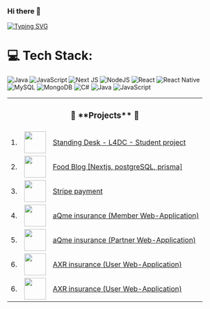 ### Hi there 👋
[![Typing SVG](https://readme-typing-svg.demolab.com?font=Fira+Code&pause=1000&random=false&width=435&lines=I+am+Hpone+Myat+Thu)](https://git.io/typing-svg)
<!--
**HponeMyatThu/HponeMyatThu** is a ✨ _special_ ✨ repository because its `README.md` (this file) appears on your GitHub profile.

Here are some ideas to get you started:

- 🔭 I’m currently working on ...
- 🌱 I’m currently learning ...
- 👯 I’m looking to collaborate on ...
- 🤔 I’m looking for help with ...
- 💬 Ask me about ...
- 📫 How to reach me: ...
- 😄 Pronouns: ...
- ⚡ Fun fact: ...
-->

# 💻 Tech Stack:
![Java](https://img.shields.io/badge/java-%23ED8B00.svg?style=for-the-badge&logo=openjdk&logoColor=white) ![JavaScript](https://img.shields.io/badge/javascript-%23323330.svg?style=for-the-badge&logo=javascript&logoColor=%23F7DF1E) ![Next JS](https://img.shields.io/badge/Next-black?style=for-the-badge&logo=next.js&logoColor=white) ![NodeJS](https://img.shields.io/badge/node.js-6DA55F?style=for-the-badge&logo=node.js&logoColor=white) ![React](https://img.shields.io/badge/react-%2320232a.svg?style=for-the-badge&logo=react&logoColor=%2361DAFB) ![React Native](https://img.shields.io/badge/react_native-%2320232a.svg?style=for-the-badge&logo=react&logoColor=%2361DAFB) ![MySQL](https://img.shields.io/badge/mysql-%2300000f.svg?style=for-the-badge&logo=mysql&logoColor=white) ![MongoDB](https://img.shields.io/badge/MongoDB-%234ea94b.svg?style=for-the-badge&logo=mongodb&logoColor=white) ![C#](https://img.shields.io/badge/c%23-%23239120.svg?style=for-the-badge&logo=csharp&logoColor=white) ![Java](https://img.shields.io/badge/java-%23ED8B00.svg?style=for-the-badge&logo=openjdk&logoColor=white) ![JavaScript](https://img.shields.io/badge/javascript-%23323330.svg?style=for-the-badge&logo=javascript&logoColor=%23F7DF1E)

<table align="center">
    <tr>
        <td colspan="3"><h3 align="center">🚀 **Projects** 🚀</h3></td>
    </tr>
    <tr>
        <td>1.</td>
        <td><img src="https://tse4.mm.bing.net/th?id=OIP.0JKKTNguzNFD8chNE4BqAgHaHa&pid=Api&P=0&w=300&h=300" width=50 height=50></td>
        <td><a target="_blank" href="https://fe.dev.axr.d3lab.co/guest/home">Standing Desk - L4DC - Student project</a></td>
    </tr>
    <tr>
       <td>2.</td>
        <td><img src="https://images.squarespace-cdn.com/content/v1/5c797c3b5239581bca07268a/01abef42-4390-4627-810c-1964af252a76/My+project+%282%29.png" width=50 height=50></td>
        <td><a target="_blank" href="https://nextjs-blog-iota-gray-55.vercel.app/">Food Blog [Nextjs, postgreSQL, prisma]</a></td>
    </tr>
    <tr>
       <td>3.</td>
        <td><img src="https://encrypted-tbn0.gstatic.com/images?q=tbn:ANd9GcSUDtT-MID9fNzbw0GYXpfwliT81vfNl3ze0Wj-GRY_PsNbUkYQModqL5nFCWqnHx5ql30&usqp=CAU" width=50 height=50></td>
        <td><a target="_blank" href="https://stripe-75s8.vercel.app/">Stripe payment</a></td>
    </tr>
    <tr>
    <tr>
        <td>4.</td>
        <td><img src="https://tse2.mm.bing.net/th?id=OIP.C8XGDlgeJwTzvHH1mV-q-gHaHa" width=50 height=50></td>
        <td><a target="_blank" href="https://fe.2d.r2cr.member.dev.d3lab.co/">aQme insurance (Member Web-Application)</a></td>
    </tr>
    <tr>
        <td>5.</td>
        <td><img src="https://tse2.mm.bing.net/th?id=OIP.C8XGDlgeJwTzvHH1mV-q-gHaHa" width=50 height=50></td>
        <td><a target="_blank" href="https://fe.2d.r2cr.partner.dev.d3lab.co/login">aQme insurance (Partner Web-Application)</a></td>
    </tr>   
    <tr>
        <td>6.</td>
        <td><img src="https://axr-digital-insurance.s3.ap-southeast-1.amazonaws.com/tza-local-temp/1743486090823_Screenshot%202025-04-01%20121107.png" width=50 height=50></td>
        <td><a target="_blank" href="https://fe.dev.axr.d3lab.co/guest/home">AXR insurance (User Web-Application)</a></td>
    </tr>
    <tr>
        <td>6.</td>
        <td><img src="https://axr-digital-insurance.s3.ap-southeast-1.amazonaws.com/tza-local-temp/1743486090823_Screenshot%202025-04-01%20121107.png" width=50 height=50></td>
        <td><a target="_blank" href="https://fe.axr.admin.dev.d3lab.co/">AXR insurance (User Web-Application)</a></td>
    </tr>
</table>

<!-- Proudly created with GPRM ( https://gprm.itsvg.in ) -->
